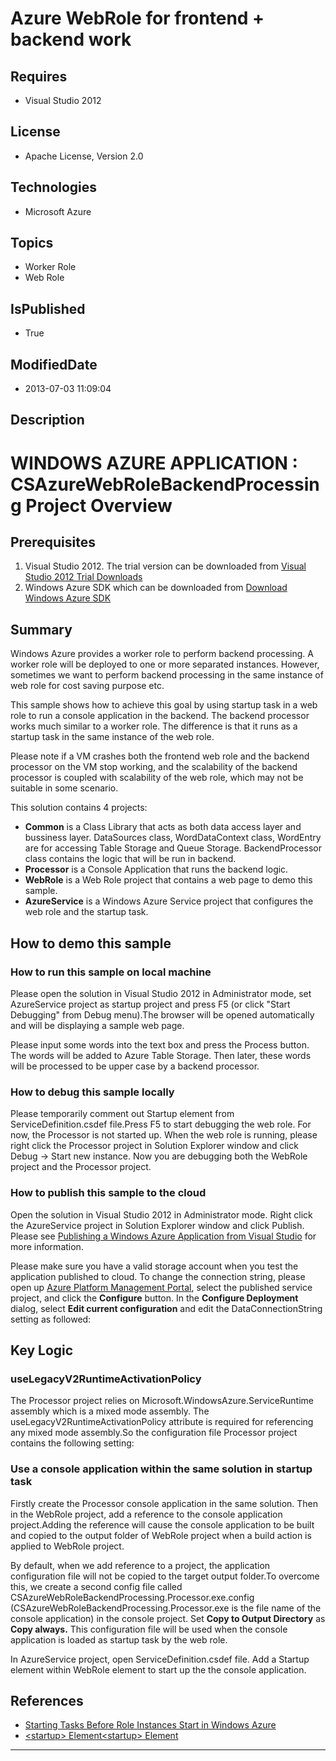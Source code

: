 # Azure WebRole for frontend + backend work
## Requires
* Visual Studio 2012
## License
* Apache License, Version 2.0
## Technologies
* Microsoft Azure
## Topics
* Worker Role
* Web Role
## IsPublished
* True
## ModifiedDate
* 2013-07-03 11:09:04
## Description

<h1>WINDOWS AZURE APPLICATION : CSAzureWebRoleBackendProcessing Project Overview</h1>
<h2>Prerequisites</h2>
<ol>
<li>Visual Studio 2012. The trial version can be downloaded from <a href="http://www.microsoft.com/visualstudio/en-us/try">
Visual Studio 2012 Trial Downloads</a> </li><li>Windows Azure SDK which can be downloaded from <a href="http://www.microsoft.com/windowsazure/sdk/">
Download Windows Azure SDK</a> </li></ol>
<h2>Summary</h2>
<p>Windows Azure provides a worker role to perform backend processing. A worker role will be deployed to one or more separated instances. However, sometimes we want to perform backend processing in the same instance of web role for cost saving purpose etc.</p>
<p>This sample shows how to achieve this goal by using startup task in a web role to run a console application in the backend. The backend processor works much similar to a worker role. The difference is that it runs as a startup task in the same instance of
 the web role.</p>
<p>Please note if a VM crashes both the frontend web role and the backend processor on the VM stop working, and the scalability of the backend processor is coupled with scalability of the web role, which may not be suitable in some scenario.</p>
<p>This solution contains 4 projects:</p>
<ul>
<li><b>Common</b> is a Class Library that acts as both data access layer and bussiness layer. DataSources class, WordDataContext class, WordEntry are for accessing Table Storage and Queue Storage. BackendProcessor class contains the logic that will be run in
 backend. </li><li><b>Processor</b> is a Console Application that runs the backend logic. </li><li><b>WebRole</b> is a Web Role project that contains a web page to demo this sample.
</li><li><b>AzureService</b> is a Windows Azure Service project that configures the web role and the startup task.
</li></ul>
<h2>How to demo this sample</h2>
<h3>How to run this sample on local machine</h3>
<p>Please open the solution in Visual Studio 2012 in Administrator mode, set AzureService project as startup project and press F5 (or click &quot;Start Debugging&quot; from Debug menu).The browser will be opened automatically and will be displaying a sample
 web page.</p>
<p>Please input some words into the text box and press the Process button. The words will be added to Azure Table Storage. Then later, these words will be processed to be upper case by a backend processor.
</p>
<h3>How to debug this sample locally</h3>
<p>Please temporarily comment out Startup element from ServiceDefinition.csdef file.Press F5 to start debugging the web role. For now, the Processor is not started up. When the web role is running, please right click the Processor project in Solution Explorer
 window and click Debug -&gt; Start new instance. Now you are debugging both the WebRole project and the Processor project.</p>
<h3>How to publish this sample to the cloud</h3>
<p>Open the solution in Visual Studio 2012 in Administrator mode. Right click the AzureService project in Solution Explorer window and click Publish. Please see
<a href="http://msdn.microsoft.com/en-us/library/ee460772.aspx">Publishing a Windows Azure Application from Visual Studio</a> for more information.
</p>
<p>Please make sure you have a valid storage account when you test the application published to cloud. To change the connection string, please open up
<a href="https://windows.azure.com/">Azure Platform Management Portal</a>, select the published service project, and click the
<b>Configure</b> button. In the <b>Configure Deployment</b> dialog, select <b>Edit current configuration</b> and edit the DataConnectionString setting as followed:</p>
<h2>Key Logic</h2>
<h3>useLegacyV2RuntimeActivationPolicy</h3>
<p>The Processor project relies on Microsoft.WindowsAzure.ServiceRuntime assembly which is a mixed mode assembly. The useLegacyV2RuntimeActivationPolicy attribute is required for referencing any mixed mode assembly.So the configuration file Processor project
 contains the following setting:</p>
<h3>Use a console application within the same solution in startup task</h3>
<p>Firstly create the Processor console application in the same solution. Then in the WebRole project, add a reference to the console application project.Adding the reference will cause the console application to be built and copied to the output folder of
 WebRole project when a build action is applied to WebRole project.</p>
<p>By default, when we add reference to a project, the application configuration file will not be copied to the target output folder.To overcome this, we create a second config file called CSAzureWebRoleBackendProcessing.Processor.exe.config (CSAzureWebRoleBackendProcessing.Processor.exe
 is the file name of the console application) in the console project. Set <b>Copy to Output Directory</b> as
<b>Copy always.</b> This configuration file will be used when the console application is loaded as startup task by the web role.</p>
<p>In AzureService project, open ServiceDefinition.csdef file. Add a Startup element within WebRole element to start up the the console application.</p>
<h2>References</h2>
<ul>
<li><a href="http://msdn.microsoft.com/en-us/library/hh180155.aspx">Starting Tasks Before Role Instances Start in Windows Azure</a>
</li><li><a href="http://msdn.microsoft.com/en-us/library/bbx34a2h.aspx">&lt;startup&gt; Element&lt;startup&gt; Element</a>
</li></ul>
<hr>
<div><a href="http://go.microsoft.com/?linkid=9759640" style="margin-top:3px"><img alt="" src="http://bit.ly/onecodelogo">
</a></div>
